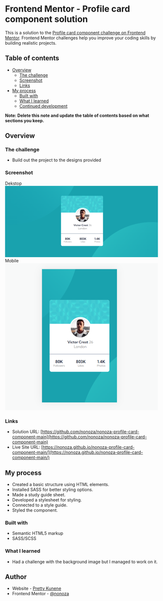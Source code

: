 # Frontend Mentor - Profile card component solution

This is a solution to the [Profile card component challenge on Frontend Mentor](https://www.frontendmentor.io/challenges/profile-card-component-cfArpWshJ). Frontend Mentor challenges help you improve your coding skills by building realistic projects. 

## Table of contents

- [Overview](#overview)
  - [The challenge](#the-challenge)
  - [Screenshot](#screenshot)
  - [Links](#links)
- [My process](#my-process)
  - [Built with](#built-with)
  - [What I learned](#what-i-learned)
  - [Continued development](#continued-development)

**Note: Delete this note and update the table of contents based on what sections you keep.**

## Overview

### The challenge

- Build out the project to the designs provided

### Screenshot
Dekstop
![](./images/dekstop.PNG)
Mobile
![](./images/mobile.PNG)


### Links

- Solution URL: [https://github.com/nonoza/nonoza-profile-card-component-main](https://github.com/nonoza/nonoza-profile-card-component-main)
- Live Site URL: [https://nonoza.github.io/nonoza-profile-card-component-main/](https://nonoza.github.io/nonoza-profile-card-component-main/)

## My process
- Created a basic structure using HTML elements.
- Installed SASS for better styling options.
- Made a study guide sheet.
- Developed a stylesheet for styling.
- Connected to a style guide.
- Styled the component.
### Built with
- Semantic HTML5 markup
- SASS/SCSS


### What I learned

- Had a challenge with the background image but I managed to work on it.


## Author

- Website - [Pretty Kunene](https://prettynkunene.co.za/)
- Frontend Mentor - [@nonoza](https://www.frontendmentor.io/profile/nonoza)


